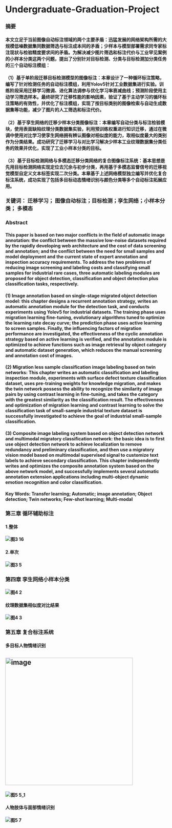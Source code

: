 # Undergraduate-Graduation-Project
### 摘要
#### 本文立足于当前图像自动标注领域的两个主要矛盾：迅猛发展的网络架构所需的大规模低噪数据集同数据筛选与标注成本间的矛盾；少样本与模型部署需求同专家标注现状与检验精度要求间的矛盾。为解决减少图片筛选和标注代价与工业罕见案例的小样本分类这两个问题，提出了分别针对目标检测、分类与目标检测加分类任务的三个自动标注模组：
#### （1）基于单阶段迁移目标检测模型的图像标注：本章设计了一种循环标注策略，编写了针对检测任务的自动标注模组，利用Yolov5针对工业数据集进行实验。训练阶段采用迁移学习微调、进化算法调参与优化学习率衰减曲线；预测阶段使用主动学习筛选样本。最终研究了迁移性能的影响因素，验证了基于主动学习的循环标注策略的有效性，并优化了标注模组，实现了按目标类别的图像检索与自动生成数据集等功能，减少了图片的人工筛选和标注代价。
#### （2）基于孪生网络的迁移少样本分类图像标注：本章编写自动分类与标注检验模块，使用表面缺陷纹理分类数据集实验，利用预训练权重进行知识迁移，通过在微调中使用对比学习使孪生网络拥有辨认图像对相似度的能力，取相似度最大的类别作为分类结果。成功研究了迁移学习与对比学习解决少样本工业纹理数据集分类任务的效果并优化，实现了工业小样本分类的目标。 
#### （3）基于目标检测网络与多模态迁移分类网络的复合图像标注系统：基本思想是先用目标检测网络实现定位去冗余与初步分类，再用基于多模态监督信号的迁移视觉模型自定义文本标签实现二次分类。本章基于上述网络模型独立编写并优化复合标注系统，成功实现了包括多目标动态情绪识别与颜色分类等多个自动标注拓展应用。

### 关键词：  迁移学习； 图像自动标注；目标检测；孪生网络；小样本分类； 多模态

### Abstract
#### This paper is based on two major conflicts in the field of automatic image annotation: the conflict between the massive low-noise datasets required by the rapidly developing web architecture and the cost of data screening and annotation; and the conflict between the need for small samples and model deployment and the current state of expert annotation and inspection accuracy requirements. To address the two problems of reducing image screening and labeling costs and classifying small samples for industrial rare cases, three automatic labeling modules are proposed for object detection, classification and object detection plus classification tasks, respectively.
#### (1) Image annotation based on single-stage migrated object detection model: this chapter designs a recurrent annotation strategy, writes an automatic annotation module for the detection task, and conducts experiments using Yolov5 for industrial datasets. The training phase uses migration learning fine-tuning, evolutionary algorithms tuned to optimize the learning rate decay curve; the prediction phase uses active learning to screen samples. Finally, the influencing factors of migration performance are investigated, the effectiveness of the cyclic annotation strategy based on active learning is verified, and the annotation module is optimized to achieve functions such as image retrieval by object category and automatic dataset generation, which reduces the manual screening and annotation cost of images.
#### (2) Migration less sample classification image labeling based on twin networks: This chapter writes an automatic classification and labeling inspection module, experiments with surface defect texture classification dataset, uses pre-training weights for knowledge migration, and makes the twin network possess the ability to recognize the similarity of image pairs by using contrast learning in fine-tuning, and takes the category with the greatest similarity as the classification result. The effectiveness and optimization of migration learning and contrast learning to solve the classification task of small-sample industrial texture dataset is successfully investigated to achieve the goal of industrial small-sample classification. 
#### (3) Composite image labeling system based on object detection network and multimodal migratory classification network: the basic idea is to first use object detection network to achieve localization to remove redundancy and preliminary classification, and then use a migratory vision model based on multimodal supervised signal to customize text labels to achieve secondary classification. This chapter independently writes and optimizes the composite annotation system based on the above network model, and successfully implements several automatic annotation extension applications including multi-object dynamic emotion recognition and color classification.

#### Key Words:  Transfer learning; Automatic; image annotation; Object detection; Twin networks; Few-shot learning; Multi-modal   

### 第三章 循环辅助标注
#### 1.整体
#### ![图3 16](https://user-images.githubusercontent.com/45304468/172265876-b74742c2-1e2b-4553-bfda-896540355213.jpg)
#### 2.单次
#### ![图3 5](https://user-images.githubusercontent.com/45304468/172266019-5fe33848-21ef-46d9-8726-4da12df4ff7e.jpg)


### 第四章 孪生网络小样本分类
#### ![图4 2](https://user-images.githubusercontent.com/45304468/172266232-2861070b-c69c-4f99-96fc-4e152ec7355e.jpg)

#### 纹理数据集相似度对比结果
#### ![图4 3](https://user-images.githubusercontent.com/45304468/172265956-03df071d-5e56-4bc7-83b7-655fde711ad8.jpg)

### 第五章 复合标注系统
#### 多目标人物情绪识别

## <img width="398" alt="image" src="https://user-images.githubusercontent.com/45304468/172266412-72a72add-970e-4105-9b44-e560512e78a4.png">

#### ![图5 5_1](https://user-images.githubusercontent.com/45304468/172266117-a86d2ea1-e1b5-4de0-9cde-afe59da62de2.jpg)

#### 人物肢体与面部情绪识别
#### ![图5 7](https://user-images.githubusercontent.com/45304468/172266192-f0c8d6d4-0c49-4047-b79e-9c684c766ad4.png)




